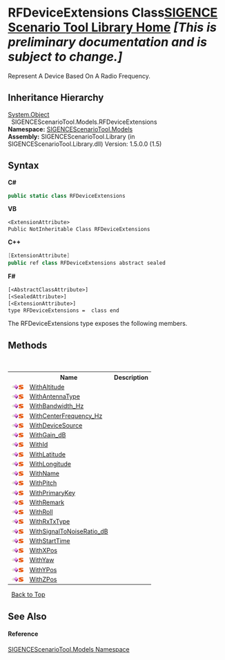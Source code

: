 # RFDeviceExtensions Class<a href="https://github.com/ObiWanLansi/SIGENCE-Scenario-Tool">SIGENCE Scenario Tool Library Home</a> _**\[This is preliminary documentation and is subject to change.\]**_

Represent A Device Based On A Radio Frequency.


## Inheritance Hierarchy
<a href="http://msdn2.microsoft.com/en-us/library/e5kfa45b" target="_blank">System.Object</a><br />&nbsp;&nbsp;SIGENCEScenarioTool.Models.RFDeviceExtensions<br />
**Namespace:**&nbsp;<a href="f93b21e6-e11a-5c2f-6a3f-e615945fd019.md">SIGENCEScenarioTool.Models</a><br />**Assembly:**&nbsp;SIGENCEScenarioTool.Library (in SIGENCEScenarioTool.Library.dll) Version: 1.5.0.0 (1.5)

## Syntax

**C#**<br />
``` C#
public static class RFDeviceExtensions
```

**VB**<br />
``` VB
<ExtensionAttribute>
Public NotInheritable Class RFDeviceExtensions
```

**C++**<br />
``` C++
[ExtensionAttribute]
public ref class RFDeviceExtensions abstract sealed
```

**F#**<br />
``` F#
[<AbstractClassAttribute>]
[<SealedAttribute>]
[<ExtensionAttribute>]
type RFDeviceExtensions =  class end
```

The RFDeviceExtensions type exposes the following members.


## Methods
&nbsp;<table><tr><th></th><th>Name</th><th>Description</th></tr><tr><td>![Public method](media/pubmethod.gif "Public method")![Static member](media/static.gif "Static member")</td><td><a href="bda65c76-b78c-b206-3abf-ec5e395db6fd.md">WithAltitude</a></td><td /></tr><tr><td>![Public method](media/pubmethod.gif "Public method")![Static member](media/static.gif "Static member")</td><td><a href="c858870e-6718-c471-6582-47057553ec77.md">WithAntennaType</a></td><td /></tr><tr><td>![Public method](media/pubmethod.gif "Public method")![Static member](media/static.gif "Static member")</td><td><a href="671080cc-ac20-2441-3409-26545b862c32.md">WithBandwidth_Hz</a></td><td /></tr><tr><td>![Public method](media/pubmethod.gif "Public method")![Static member](media/static.gif "Static member")</td><td><a href="87e26828-33b8-1098-1ac1-722cba35aeef.md">WithCenterFrequency_Hz</a></td><td /></tr><tr><td>![Public method](media/pubmethod.gif "Public method")![Static member](media/static.gif "Static member")</td><td><a href="0d2129cd-1153-7aef-bca0-aa6bd478fd4f.md">WithDeviceSource</a></td><td /></tr><tr><td>![Public method](media/pubmethod.gif "Public method")![Static member](media/static.gif "Static member")</td><td><a href="c7c29796-7a34-7f11-67bd-4083e1d9c34a.md">WithGain_dB</a></td><td /></tr><tr><td>![Public method](media/pubmethod.gif "Public method")![Static member](media/static.gif "Static member")</td><td><a href="8b50c70c-06d2-b286-1ef2-d7e51b1900fa.md">WithId</a></td><td /></tr><tr><td>![Public method](media/pubmethod.gif "Public method")![Static member](media/static.gif "Static member")</td><td><a href="44f97008-6047-cbe6-0521-8651c4a9fd0c.md">WithLatitude</a></td><td /></tr><tr><td>![Public method](media/pubmethod.gif "Public method")![Static member](media/static.gif "Static member")</td><td><a href="1ecd2c56-7de3-3633-71f9-ef032d738654.md">WithLongitude</a></td><td /></tr><tr><td>![Public method](media/pubmethod.gif "Public method")![Static member](media/static.gif "Static member")</td><td><a href="25ebe747-29e5-0764-9755-a6b483861d6e.md">WithName</a></td><td /></tr><tr><td>![Public method](media/pubmethod.gif "Public method")![Static member](media/static.gif "Static member")</td><td><a href="2540a107-5dcd-8b06-9725-98e265d11b0b.md">WithPitch</a></td><td /></tr><tr><td>![Public method](media/pubmethod.gif "Public method")![Static member](media/static.gif "Static member")</td><td><a href="227e91d1-0e01-cf16-a9d6-bf66ebefd9fb.md">WithPrimaryKey</a></td><td /></tr><tr><td>![Public method](media/pubmethod.gif "Public method")![Static member](media/static.gif "Static member")</td><td><a href="d7853bbc-a046-d9f7-e1cc-6f9670dd7b11.md">WithRemark</a></td><td /></tr><tr><td>![Public method](media/pubmethod.gif "Public method")![Static member](media/static.gif "Static member")</td><td><a href="681ccdca-eff3-e36a-9dac-0f334c94d0b7.md">WithRoll</a></td><td /></tr><tr><td>![Public method](media/pubmethod.gif "Public method")![Static member](media/static.gif "Static member")</td><td><a href="88ef334a-5acb-b2e2-b798-721655846439.md">WithRxTxType</a></td><td /></tr><tr><td>![Public method](media/pubmethod.gif "Public method")![Static member](media/static.gif "Static member")</td><td><a href="99a26552-f7a6-6cbe-4ec7-6c4e41faf3fd.md">WithSignalToNoiseRatio_dB</a></td><td /></tr><tr><td>![Public method](media/pubmethod.gif "Public method")![Static member](media/static.gif "Static member")</td><td><a href="bb3bab08-035f-687c-1c48-8c23bb61b796.md">WithStartTime</a></td><td /></tr><tr><td>![Public method](media/pubmethod.gif "Public method")![Static member](media/static.gif "Static member")</td><td><a href="acd25284-5189-a0f3-bf26-023b63d1c8dd.md">WithXPos</a></td><td /></tr><tr><td>![Public method](media/pubmethod.gif "Public method")![Static member](media/static.gif "Static member")</td><td><a href="a1eeddef-3c58-ee60-c82b-860dfb22cf51.md">WithYaw</a></td><td /></tr><tr><td>![Public method](media/pubmethod.gif "Public method")![Static member](media/static.gif "Static member")</td><td><a href="5884f76a-52f8-1453-b7e2-3aaf5108130f.md">WithYPos</a></td><td /></tr><tr><td>![Public method](media/pubmethod.gif "Public method")![Static member](media/static.gif "Static member")</td><td><a href="369f1cf3-571f-2254-a05a-1ad87343179f.md">WithZPos</a></td><td /></tr></table>&nbsp;
<a href="#rfdeviceextensions-class">Back to Top</a>

## See Also


#### Reference
<a href="f93b21e6-e11a-5c2f-6a3f-e615945fd019.md">SIGENCEScenarioTool.Models Namespace</a><br />